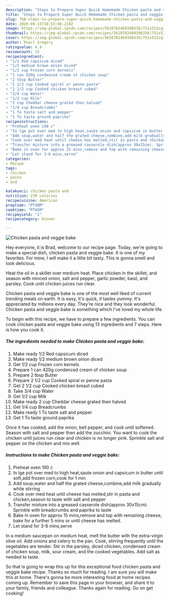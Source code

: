```yaml
---
description: "Steps to Prepare Super Quick Homemade Chicken pasta and veggie bake"
title: "Steps to Prepare Super Quick Homemade Chicken pasta and veggie bake"
slug: 768-steps-to-prepare-super-quick-homemade-chicken-pasta-and-veggie-bake
date: 2020-09-15T18:53:04.218Z
image: https://img-global.cpcdn.com/recipes/5610782469390336/751x532cq70/chicken-pasta-and-veggie-bake-recipe-main-photo.jpg
thumbnail: https://img-global.cpcdn.com/recipes/5610782469390336/751x532cq70/chicken-pasta-and-veggie-bake-recipe-main-photo.jpg
cover: https://img-global.cpcdn.com/recipes/5610782469390336/751x532cq70/chicken-pasta-and-veggie-bake-recipe-main-photo.jpg
author: Pearl Gregory
ratingvalue: 4.9
reviewcount: 15
recipeingredient:
- "1/2 Red capsicum diced"
- "1/2 medium brown onion diced"
- "1/2 cup Frozen corn kernels"
- "1 can 420g condenced cream of chicken soup"
- "2 tbsp Butter"
- "2 1/2 cup Cooked spiral or penne pasta"
- "2 1/2 cup Cooked chicken breast cubed"
- "3/4 cup Water"
- "1/2 cup Milk"
- "2 cup Cheddar cheese grated then halved"
- "1/4 cup Breadcrumbs"
- "1 To taste salt and pepper"
- "1 To taste ground paprika"
recipeinstructions:
- "Preheat oven 190 c"
- "In lge pot over med to high heat,saute onion and capsicum in butter until soft,add frozen corn,cook for 1 min"
- "Add soup,water and half the grated cheese,combine,add milk gradually while stirring"
- "Cook over med heat until cheese has melted,stir in pasta and chicken,season to taste with salt and pepper"
- "Transfer mixture into a greased casserole dish(approx 30x15cm). Sprinkle with breadcrumbs and paprika to taste"
- "Bake in oven for approx 15 mins,remove and top with remaining cheese, bake for a further 5 mins or until cheese has melted."
- "Let stand for 3-6 mins,serve"
categories:
- Recipe
tags:
- chicken
- pasta
- and

katakunci: chicken pasta and 
nutrition: 239 calories
recipecuisine: American
preptime: "PT40M"
cooktime: "PT45M"
recipeyield: "1"
recipecategory: Dinner

---
```



![Chicken pasta and veggie bake](https://img-global.cpcdn.com/recipes/5610782469390336/751x532cq70/chicken-pasta-and-veggie-bake-recipe-main-photo.jpg)

Hey everyone, it is Brad, welcome to our recipe page. Today, we're going to make a special dish, chicken pasta and veggie bake. It is one of my favorites. For mine, I will make it a little bit tasty. This is gonna smell and look delicious.

Heat the oil in a skillet over medium heat. Place chicken in the skillet, and season with minced onion, salt and pepper, garlic powder, basil, and parsley. Cook until chicken juices run clear.

Chicken pasta and veggie bake is one of the most well liked of current trending meals on earth. It is easy, it's quick, it tastes yummy. It's appreciated by millions every day. They're nice and they look wonderful. Chicken pasta and veggie bake is something which I've loved my whole life.


To begin with this recipe, we have to prepare a few ingredients. You can cook chicken pasta and veggie bake using 13 ingredients and 7 steps. Here is how you cook it.

<!--inarticleads1-->

##### The ingredients needed to make Chicken pasta and veggie bake:

1. Make ready 1/2 Red capsicum diced
1. Make ready 1/2 medium brown onion diced
1. Get 1/2 cup Frozen corn kernels
1. Prepare 1 can 420g condenced cream of chicken soup
1. Prepare 2 tbsp Butter
1. Prepare 2 1/2 cup Cooked spiral or penne pasta
1. Get 2 1/2 cup Cooked chicken breast cubed
1. Take 3/4 cup Water
1. Get 1/2 cup Milk
1. Make ready 2 cup Cheddar cheese grated then halved
1. Get 1/4 cup Breadcrumbs
1. Make ready 1 To taste salt and pepper
1. Get 1 To taste ground paprika


Once it has cooked, add the onion, bell pepper, and cook until softened. Season with salt and pepper then add the zucchini. You want to cook the chicken until juices run clear and chicken is no longer pink. Sprinkle salt and pepper on the chicken and mix well. 

<!--inarticleads2-->

##### Instructions to make Chicken pasta and veggie bake:

1. Preheat oven 190 c
1. In lge pot over med to high heat,saute onion and capsicum in butter until soft,add frozen corn,cook for 1 min
1. Add soup,water and half the grated cheese,combine,add milk gradually while stirring
1. Cook over med heat until cheese has melted,stir in pasta and chicken,season to taste with salt and pepper
1. Transfer mixture into a greased casserole dish(approx 30x15cm). Sprinkle with breadcrumbs and paprika to taste
1. Bake in oven for approx 15 mins,remove and top with remaining cheese, bake for a further 5 mins or until cheese has melted.
1. Let stand for 3-6 mins,serve


In a medium saucepan on medium heat, melt the butter with the extra-virgin olive oil. Add onions and celery to the pan. Cook, stirring frequently until the vegetables are tender. Stir in the parsley, diced chicken, condensed cream of chicken soup, milk, sour cream, and the cooked vegetables. Add salt as needed to taste. 

So that is going to wrap this up for this exceptional food chicken pasta and veggie bake recipe. Thanks so much for reading. I am sure you will make this at home. There's gonna be more interesting food at home recipes coming up. Remember to save this page in your browser, and share it to your family, friends and colleague. Thanks again for reading. Go on get cooking!
